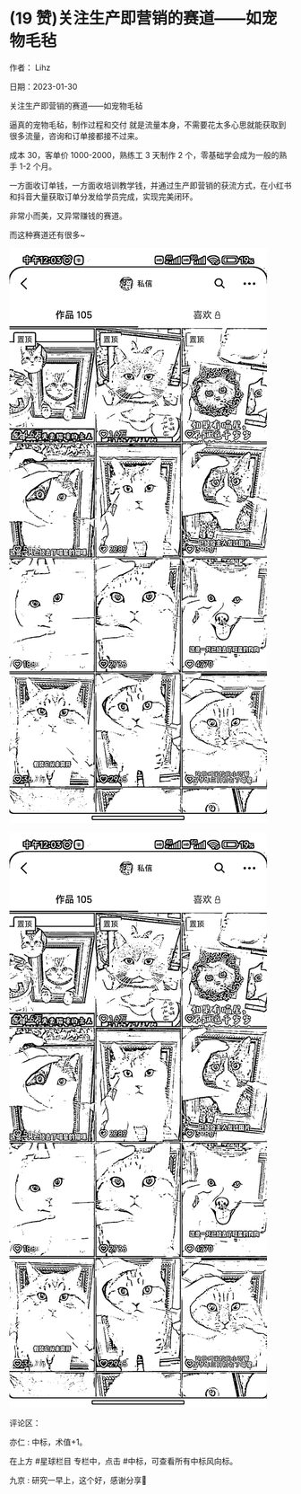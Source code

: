 
# (19 赞)关注生产即营销的赛道——如宠物毛毡

作者： Lihz

日期：2023-01-30

关注生产即营销的赛道——如宠物毛毡

逼真的宠物毛毡，制作过程和交付  就是流量本身，不需要花太多心思就能获取到很多流量，咨询和订单接都接不过来。

成本 30，客单价 1000-2000，熟练工 3 天制作 2 个，零基础学会成为一般的熟手 1-2 个月。

一方面收订单钱，一方面收培训教学钱，并通过生产即营销的获流方式，在小红书和抖音大量获取订单分发给学员完成，实现完美闭环。

 

 

非常小而美，又异常赚钱的赛道。

而这种赛道还有很多~

![](img/chongwu_1637.png)

 

 

![](img/chongwu_1642.png)

评论区：

亦仁 : 中标，术值+1。

在上方 #星球栏目  专栏中，点击 #中标，可查看所有中标风向标。

九京 : 研究一早上，这个好，感谢分享🙏
